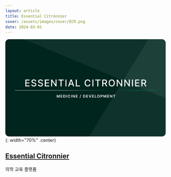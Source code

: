 ```yaml
---
layout: article
title: Essential Citronnier
cover: /assets/images/cover/ECR.png
date: 2024-03-01
---
```

![](../assets/images/postImages/back.png){: width="70%" .center}

## [Essential Citronnier](https://www.linkedin.com/company/essential-citronnier/)

의학 교육 플랫폼
